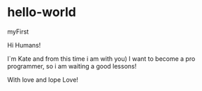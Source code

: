hello-world
===========

myFirst

Hi Humans!

I`m Kate and from this time i am with you)
I want to become a pro programmer, so i am waiting a good lessons!

With love and lope Love!
